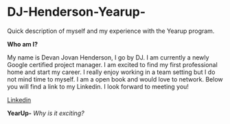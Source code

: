 # DJ-Henderson-Yearup-
Quick description of myself and my experience with the Yearup program. 



**Who am I?**

My name is Devan Jovan Henderson, I go by DJ. I am currently a newly Google certified project manager. I am excited to find my first professional home and start my career. I really enjoy working in a team setting but I do not mind time to myself. I am a open book and would love to network. Below you will find a link to my Linkedin. I look forward to meeting you!

[Linkedin](https://www.linkedin.com/in/devan-henderson-9a503b251/)

**YearUp-**
*Why is it exciting?*

